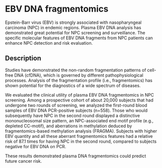 # EBV DNA fragmentomics

Epstein-Barr virus (EBV) is strongly associated with nasopharyngeal carcinoma (NPC) in endemic regions. Plasma EBV DNA analysis has demonstrated great potential for NPC screening and surveillance. The specific molecular features of EBV DNA fragments from NPC patients can enhance NPC detection and risk evaluation.

## Description

Studies have demonstrated the non-random fragmentation patterns of cell-free DNA (cfDNA), which is governed by different pathophysiological processes. Analysis of the fragmentation profile (i.e., fragmentomics) has shown potential for the diagnostics of a wide spectrum of diseases.

We evaluated the clinical utility of plasma EBV DNA fragmentomics in NPC screening. Among a prospective cohort of about 20,000 subjects that had undergone two rounds of screening, we analyzed the first-round blood samples of EBV DNA PCR-positive subjects (n=558). Those who would subsequently have NPC in the second round displayed a distinctive mononucleosomal size pattern, an NPC-associated end motif profile (e.g., depleted CC-motif), and aberrations in methylation deduced by fragmentomics-based methylation analysis (FRAGMA). Subjects with higher EBV quantity and all these aberrant fragmentomics features had a relative risk of 87.1 times for having NPC in the second round, compared to subjects negative for EBV DNA on PCR.

These results demonstrated plasma DNA fragmentomics could predict future cancer risk.
